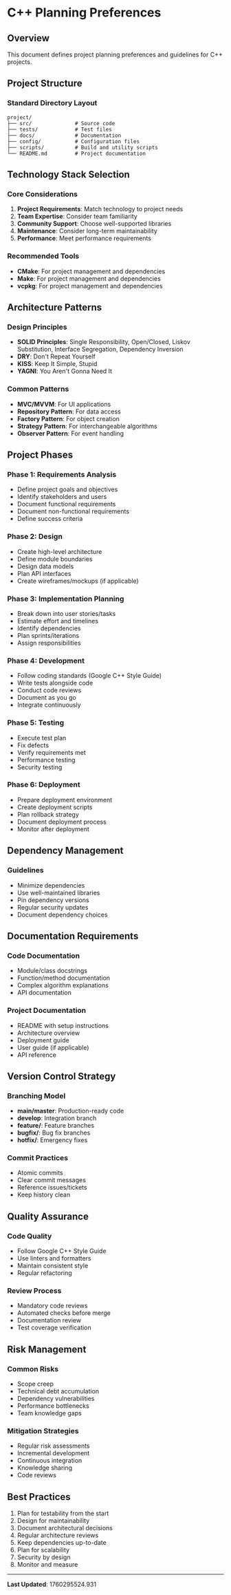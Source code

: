 # C++ Planning Preferences

## Overview

This document defines project planning preferences and guidelines for C++ projects.

## Project Structure

### Standard Directory Layout

```
project/
├── src/              # Source code
├── tests/            # Test files
├── docs/             # Documentation
├── config/           # Configuration files
├── scripts/          # Build and utility scripts
└── README.md         # Project documentation
```

## Technology Stack Selection

### Core Considerations

1. **Project Requirements**: Match technology to project needs
2. **Team Expertise**: Consider team familiarity
3. **Community Support**: Choose well-supported libraries
4. **Maintenance**: Consider long-term maintainability
5. **Performance**: Meet performance requirements

### Recommended Tools

- **CMake**: For project management and dependencies
- **Make**: For project management and dependencies
- **vcpkg**: For project management and dependencies

## Architecture Patterns

### Design Principles

- **SOLID Principles**: Single Responsibility, Open/Closed, Liskov Substitution, Interface Segregation, Dependency Inversion
- **DRY**: Don't Repeat Yourself
- **KISS**: Keep It Simple, Stupid
- **YAGNI**: You Aren't Gonna Need It

### Common Patterns

- **MVC/MVVM**: For UI applications
- **Repository Pattern**: For data access
- **Factory Pattern**: For object creation
- **Strategy Pattern**: For interchangeable algorithms
- **Observer Pattern**: For event handling

## Project Phases

### Phase 1: Requirements Analysis

- Define project goals and objectives
- Identify stakeholders and users
- Document functional requirements
- Document non-functional requirements
- Define success criteria

### Phase 2: Design

- Create high-level architecture
- Define module boundaries
- Design data models
- Plan API interfaces
- Create wireframes/mockups (if applicable)

### Phase 3: Implementation Planning

- Break down into user stories/tasks
- Estimate effort and timelines
- Identify dependencies
- Plan sprints/iterations
- Assign responsibilities

### Phase 4: Development

- Follow coding standards (Google C++ Style Guide)
- Write tests alongside code
- Conduct code reviews
- Document as you go
- Integrate continuously

### Phase 5: Testing

- Execute test plan
- Fix defects
- Verify requirements met
- Performance testing
- Security testing

### Phase 6: Deployment

- Prepare deployment environment
- Create deployment scripts
- Plan rollback strategy
- Document deployment process
- Monitor after deployment

## Dependency Management

### Guidelines

- Minimize dependencies
- Use well-maintained libraries
- Pin dependency versions
- Regular security updates
- Document dependency choices

## Documentation Requirements

### Code Documentation

- Module/class docstrings
- Function/method documentation
- Complex algorithm explanations
- API documentation

### Project Documentation

- README with setup instructions
- Architecture overview
- Deployment guide
- User guide (if applicable)
- API reference

## Version Control Strategy

### Branching Model

- **main/master**: Production-ready code
- **develop**: Integration branch
- **feature/**: Feature branches
- **bugfix/**: Bug fix branches
- **hotfix/**: Emergency fixes

### Commit Practices

- Atomic commits
- Clear commit messages
- Reference issues/tickets
- Keep history clean

## Quality Assurance

### Code Quality

- Follow Google C++ Style Guide
- Use linters and formatters
- Maintain consistent style
- Regular refactoring

### Review Process

- Mandatory code reviews
- Automated checks before merge
- Documentation review
- Test coverage verification

## Risk Management

### Common Risks

- Scope creep
- Technical debt accumulation
- Dependency vulnerabilities
- Performance bottlenecks
- Team knowledge gaps

### Mitigation Strategies

- Regular risk assessments
- Incremental development
- Continuous integration
- Knowledge sharing
- Code reviews

## Best Practices

1. Plan for testability from the start
2. Design for maintainability
3. Document architectural decisions
4. Regular architecture reviews
5. Keep dependencies up-to-date
6. Plan for scalability
7. Security by design
8. Monitor and measure

---

**Last Updated**: 1760295524.931
